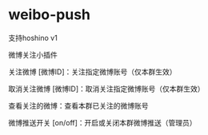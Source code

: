 # weibo-push
支持hoshino v1

微博关注小插件

关注微博 [微博ID]：关注指定微博账号（仅本群生效） 

取消关注微博 [微博ID]：取消关注指定微博账号（仅本群生效） 

查看关注的微博：查看本群已关注的微博账号 

微博推送开关 [on/off]：开启或关闭本群微博推送（管理员） 
